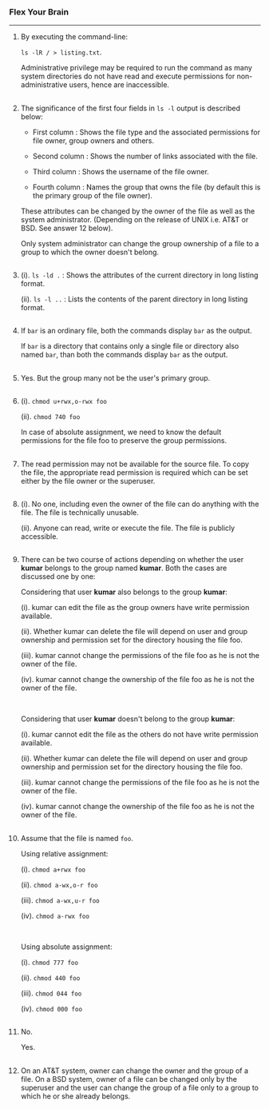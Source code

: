### Flex Your Brain

---

01. By executing the command-line:

    `ls -lR / > listing.txt`.

    Administrative privilege may be required to run the command as many system directories do not have read and execute permissions for non-administrative users, hence are inaccessible.

##

02. The significance of the first four fields in `ls -l` output is described below:

    -   First column : Shows the file type and the associated permissions for file owner, group owners and others.

    -   Second column : Shows the number of links associated with the file.

    -   Third column : Shows the username of the file owner.

    -   Fourth column : Names the group that owns the file (by default this is the primary group of the file owner).

    These attributes can be changed by the owner of the file as well as the system administrator. (Depending on the release of UNIX i.e. AT&T or BSD. See answer 12 below).

    Only system administrator can change the group ownership of a file to a group to which the owner doesn't belong.

##

03. (i). `ls -ld .` : Shows the attributes of the current directory in long listing format.

    (ii). `ls -l ..` : Lists the contents of the parent directory in long listing format.

##

04. If `bar` is an ordinary file, both the commands display `bar` as the output.

    If `bar` is a directory that contains only a single file or directory also named `bar`, than both the commands display `bar` as the output.

##

05. Yes. But the group many not be the user's primary group.

##

06. (i). `chmod u+rwx,o-rwx foo`

    (ii). `chmod 740 foo`

    In case of absolute assignment, we need to know the default permissions for the file foo to preserve the group permissions.

##

07. The read permission may not be available for the source file. To copy the file, the appropriate read permission is required which can be set either by the file owner or the superuser.

##

08. (i). No one, including even the owner of the file can do anything with the file. The file is technically unusable.

    (ii). Anyone can read, write or execute the file. The file is publicly accessible.

##

09. There can be two course of actions depending on whether the user **kumar** belongs to the group named **kumar**. Both the cases are discussed one by one:

    Considering that user **kumar** also belongs to the group **kumar**:

    (i). kumar can edit the file as the group owners have write permission available.

    (ii). Whether kumar can delete the file will depend on user and group ownership and permission set for the directory housing the file foo.

    (iii). kumar cannot change the permissions of the file foo as he is not the owner of the file.

    (iv). kumar cannot change the ownership of the file foo as he is not the owner of the file.

    <br/>

    Considering that user **kumar** doesn't belong to the group **kumar**:

    (i). kumar cannot edit the file as the others do not have write permission available.

    (ii). Whether kumar can delete the file will depend on user and group ownership and permission set for the directory housing the file foo.

    (iii). kumar cannot change the permissions of the file foo as he is not the owner of the file.

    (iv). kumar cannot change the ownership of the file foo as he is not the owner of the file.

##

10. Assume that the file is named `foo`.

    Using relative assignment:

    (i). `chmod a+rwx foo`

    (ii). `chmod a-wx,o-r foo`

    (iii). `chmod a-wx,u-r foo`

    (iv). `chmod a-rwx foo`

    <br/>

    Using absolute assignment:

    (i). `chmod 777 foo`

    (ii). `chmod 440 foo`

    (iii). `chmod 044 foo`

    (iv). `chmod 000 foo`

##

11. No.

    Yes.

##

12. On an AT&T system, owner can change the owner and the group of a file. On a BSD system, owner of a file can be changed only by the superuser and the user can change the group of a file only to a group to which he or she already belongs.

##
